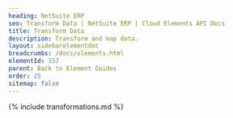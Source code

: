 ```yaml
---
heading: NetSuite ERP
seo: Transform Data | NetSuite ERP | Cloud Elements API Docs
title: Transform Data
description: Transform and map data.
layout: sidebarelementdoc
breadcrumbs: /docs/elements.html
elementId: 157
parent: Back to Element Guides
order: 25
sitemap: false
---
```


{% include transformations.md %}
